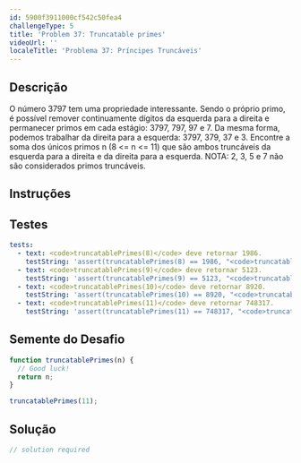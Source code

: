 ```yaml
---
id: 5900f3911000cf542c50fea4
challengeType: 5
title: 'Problem 37: Truncatable primes'
videoUrl: ''
localeTitle: 'Problema 37: Príncipes Truncáveis'
---
```


## Descrição
<section id="description"> O número 3797 tem uma propriedade interessante. Sendo o próprio primo, é possível remover continuamente dígitos da esquerda para a direita e permanecer primos em cada estágio: 3797, 797, 97 e 7. Da mesma forma, podemos trabalhar da direita para a esquerda: 3797, 379, 37 e 3. Encontre a soma dos únicos primos n (8 &lt;= n &lt;= 11) que são ambos truncáveis ​​da esquerda para a direita e da direita para a esquerda. NOTA: 2, 3, 5 e 7 não são considerados primos truncáveis. </section>

## Instruções
<section id="instructions">
</section>

## Testes
<section id='tests'>

```yml
tests:
  - text: <code>truncatablePrimes(8)</code> deve retornar 1986.
    testString: 'assert(truncatablePrimes(8) == 1986, "<code>truncatablePrimes(8)</code> should return 1986.");'
  - text: <code>truncatablePrimes(9)</code> deve retornar 5123.
    testString: 'assert(truncatablePrimes(9) == 5123, "<code>truncatablePrimes(9)</code> should return 5123.");'
  - text: <code>truncatablePrimes(10)</code> deve retornar 8920.
    testString: 'assert(truncatablePrimes(10) == 8920, "<code>truncatablePrimes(10)</code> should return 8920.");'
  - text: <code>truncatablePrimes(11)</code> deve retornar 748317.
    testString: 'assert(truncatablePrimes(11) == 748317, "<code>truncatablePrimes(11)</code> should return 748317.");'

```

</section>

## Semente do Desafio
<section id='challengeSeed'>

<div id='js-seed'>

```js
function truncatablePrimes(n) {
  // Good luck!
  return n;
}

truncatablePrimes(11);

```

</div>



</section>

## Solução
<section id='solution'>

```js
// solution required
```
</section>
